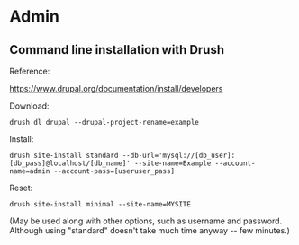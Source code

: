 # Admin

## Command line installation with Drush

Reference: 

https://www.drupal.org/documentation/install/developers

Download:

`drush dl drupal --drupal-project-rename=example`

Install:

`drush site-install standard --db-url='mysql://[db_user]:[db_pass]@localhost/[db_name]' --site-name=Example --account-name=admin --account-pass=[useruser_pass]`

Reset:

`drush site-install minimal --site-name=MYSITE`

(May be used along with other options, such as username and password.  Although using "standard" doesn't take much time anyway -- few minutes.)

